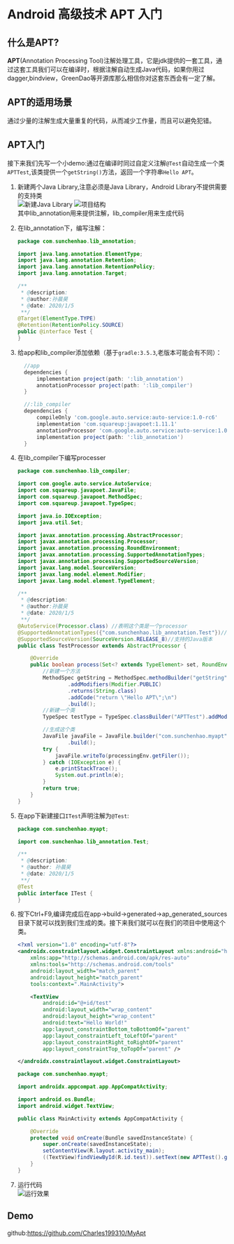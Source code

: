 # Android 高级技术 APT 入门
## 什么是APT?
__APT__(Annotation Processing Tool)注解处理工具，它是jdk提供的一套工具，通过这套工具我们可以在编译时，根据注解自动生成Java代码，如果你用过dagger,bindview，GreenDao等开源库那么相信你对这套东西会有一定了解。
## APT的适用场景
通过少量的注解生成大量重复的代码，从而减少工作量，而且可以避免犯错。
## APT入门
接下来我们先写一个小demo:通过在编译时同过自定义注解`@Test`自动生成一个类`APTTest`,该类提供一个`getString()`方法，返回一个字符串`Hello APT`。   

1. 新建两个Java Library,注意必须是Java Library，Android Library不提供需要的支持类  
    ![新建Java Library](res/apt_01.PNG)
    ![项目结构](res/apt_02.PNG)  
    其中lib_annotation用来提供注解，lib_compiler用来生成代码

2. 在lib_annotation下，编写注解：  
    ``` Java
    package com.sunchenhao.lib_annotation;

    import java.lang.annotation.ElementType;
    import java.lang.annotation.Retention;
    import java.lang.annotation.RetentionPolicy;
    import java.lang.annotation.Target;

    /**
     * @description:
     * @author:孙晨昊
     * @date: 2020/1/5
     **/
    @Target(ElementType.TYPE)
    @Retention(RetentionPolicy.SOURCE)
    public @interface Test {
    }
    ```
3. 给app和lib_compiler添加依赖（基于`gradle:3.5.3`,老版本可能会有不同）：
    ```groovy
      //app
      dependencies {
          implementation project(path: ':lib_annotation')
          annotationProcessor project(path: ':lib_compiler')
      }

      //:lib_compiler
      dependencies {
          compileOnly 'com.google.auto.service:auto-service:1.0-rc6'
          implementation 'com.squareup:javapoet:1.11.1'
          annotationProcessor 'com.google.auto.service:auto-service:1.0-rc6'
          implementation project(path: ':lib_annotation')
      }
    ```
4. 在lib_compiler下编写processer
    ```Java
    package com.sunchenhao.lib_compiler;

    import com.google.auto.service.AutoService;
    import com.squareup.javapoet.JavaFile;
    import com.squareup.javapoet.MethodSpec;
    import com.squareup.javapoet.TypeSpec;

    import java.io.IOException;
    import java.util.Set;

    import javax.annotation.processing.AbstractProcessor;
    import javax.annotation.processing.Processor;
    import javax.annotation.processing.RoundEnvironment;
    import javax.annotation.processing.SupportedAnnotationTypes;
    import javax.annotation.processing.SupportedSourceVersion;
    import javax.lang.model.SourceVersion;
    import javax.lang.model.element.Modifier;
    import javax.lang.model.element.TypeElement;

    /**
     * @description:
     * @author:孙晨昊
     * @date: 2020/1/5
     **/
    @AutoService(Processor.class) //表明这个类是一个processor
    @SupportedAnnotationTypes({"com.sunchenhao.lib_annotation.Test"})//声明需要匹配的注解
    @SupportedSourceVersion(SourceVersion.RELEASE_8)//支持的Java版本
    public class TestProcessor extends AbstractProcessor {

        @Override
        public boolean process(Set<? extends TypeElement> set, RoundEnvironment roundEnvironment) {
            //新建一个方法
            MethodSpec getString = MethodSpec.methodBuilder("getString")
                    .addModifiers(Modifier.PUBLIC)
                    .returns(String.class)
                    .addCode("return \"Hello APT\";\n")
                    .build();
            //新建一个类
            TypeSpec testType = TypeSpec.classBuilder("APTTest").addModifiers(Modifier.PUBLIC).addMethod(getString).build();

            //生成这个类
            JavaFile javaFile = JavaFile.builder("com.sunchenhao.myapt", testType)
                    .build();
            try {
                javaFile.writeTo(processingEnv.getFiler());
            } catch (IOException e) {
                e.printStackTrace();
                System.out.println(e);
            }
            return true;
        }
    }
    ```
5. 在app下新建接口`ITest`声明注解为`@Test`:
    ```Java
    package com.sunchenhao.myapt;

    import com.sunchenhao.lib_annotation.Test;

    /**
     * @description:
     * @author: 孙晨昊
     * @date: 2020/1/5
     **/
    @Test
    public interface ITest {
    }
    ```
6. 按下Ctrl+F9,编译完成后在app->build->generated->ap_generated_sources目录下就可以找到我们生成的类。接下来我们就可以在我们的项目中使用这个类。
    ```Xml
    <?xml version="1.0" encoding="utf-8"?>
    <androidx.constraintlayout.widget.ConstraintLayout xmlns:android="http://schemas.android.com/apk/res/android"
        xmlns:app="http://schemas.android.com/apk/res-auto"
        xmlns:tools="http://schemas.android.com/tools"
        android:layout_width="match_parent"
        android:layout_height="match_parent"
        tools:context=".MainActivity">

        <TextView
            android:id="@+id/test"
            android:layout_width="wrap_content"
            android:layout_height="wrap_content"
            android:text="Hello World!"
            app:layout_constraintBottom_toBottomOf="parent"
            app:layout_constraintLeft_toLeftOf="parent"
            app:layout_constraintRight_toRightOf="parent"
            app:layout_constraintTop_toTopOf="parent" />

    </androidx.constraintlayout.widget.ConstraintLayout>
    ```
    ```Java
    package com.sunchenhao.myapt;

    import androidx.appcompat.app.AppCompatActivity;

    import android.os.Bundle;
    import android.widget.TextView;

    public class MainActivity extends AppCompatActivity {

        @Override
        protected void onCreate(Bundle savedInstanceState) {
            super.onCreate(savedInstanceState);
            setContentView(R.layout.activity_main);
            ((TextView)findViewById(R.id.test)).setText(new APTTest().getString());
        }
    }    
    ```
7. 运行代码  
    ![运行效果](res/apt_03.png)  

## Demo
github:https://github.com/Charles199310/MyApt

